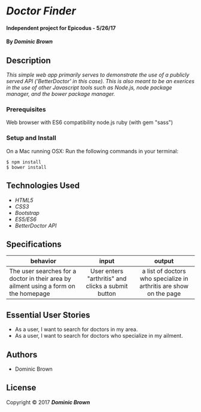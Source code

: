 # _Doctor Finder_

#### Independent project for Epicodus - 5/26/17

#### By _**Dominic Brown**_

## Description

_This simple web app primarily serves to demonstrate the use of a publicly served API ('BetterDoctor' in this case). This is also meant to be an exerices in the use of other Javascript tools such as Node.js, node package manager, and the bower package manager._

### Prerequisites

Web browser with ES6 compatibility
node.js
ruby (with gem "sass")

### Setup and Install

On a Mac running OSX:
Run the following commands in your terminal:

```
$ npm install
$ bower install
```

## Technologies Used

* _HTML5_
* _CSS3_
* _Bootstrap_
* _ES5/ES6_
* _BetterDoctor API_

## Specifications

| behavior |  input   |  output  |
|----------|:--------:|:--------:|
|The user searches for a doctor in their area by ailment using a form on the homepage | User enters "arthritis" and clicks a submit button | a list of doctors who specialize in arthritis are show on the page |

## Essential User Stories

* As a user, I want to search for doctors in my area.
* As a user, I want to search for doctors who specialize in my ailment.

## Authors

* Dominic Brown

## License

Copyright © 2017 **_Dominic Brown_**
